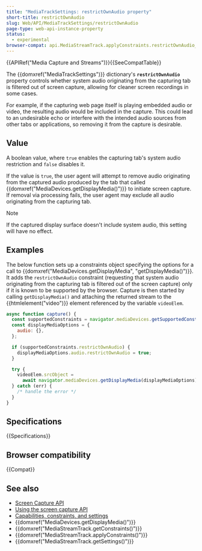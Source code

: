 ```yaml
---
title: "MediaTrackSettings: restrictOwnAudio property"
short-title: restrictOwnAudio
slug: Web/API/MediaTrackSettings/restrictOwnAudio
page-type: web-api-instance-property
status:
  - experimental
browser-compat: api.MediaStreamTrack.applyConstraints.restrictOwnAudio_constraint
---
```


{{APIRef("Media Capture and Streams")}}{{SeeCompatTable}}

The {{domxref("MediaTrackSettings")}} dictionary's **`restrictOwnAudio`** property controls whether system audio originating from the capturing tab is filtered out of screen capture, allowing for cleaner screen recordings in some cases.

For example, if the capturing web page itself is playing embedded audio or video, the resulting audio would be included in the capture. This could lead to an undesirable echo or interfere with the intended audio sources from other tabs or applications, so removing it from the capture is desirable.

## Value

A boolean value, where `true` enables the capturing tab's system audio restriction and `false` disables it.

If the value is `true`, the user agent will attempt to remove audio originating from the captured audio produced by the tab that called {{domxref("MediaDevices.getDisplayMedia()")}} to initiate screen capture. If removal via processing fails, the user agent may exclude all audio originating from the capturing tab.

> [!NOTE]
> If the captured display surface doesn't include system audio, this setting will have no effect.

## Examples

The below function sets up a constraints object specifying the options for a call to {{domxref("MediaDevices.getDisplayMedia", "getDisplayMedia()")}}. It adds the `restrictOwnAudio` constraint (requesting that system audio originating from the capturing tab is filtered out of the screen capture) only if it is known to be supported by the browser. Capture is then started by calling `getDisplayMedia()` and attaching the returned stream to the {{htmlelement("video")}} element referenced by the variable `videoElem`.

```js
async function capture() {
  const supportedConstraints = navigator.mediaDevices.getSupportedConstraints();
  const displayMediaOptions = {
    audio: {},
  };

  if (supportedConstraints.restrictOwnAudio) {
    displayMediaOptions.audio.restrictOwnAudio = true;
  }

  try {
    videoElem.srcObject =
      await navigator.mediaDevices.getDisplayMedia(displayMediaOptions);
  } catch (err) {
    /* handle the error */
  }
}
```

## Specifications

{{Specifications}}

## Browser compatibility

{{Compat}}

## See also

- [Screen Capture API](/en-US/docs/Web/API/Screen_Capture_API)
- [Using the screen capture API](/en-US/docs/Web/API/Screen_Capture_API/Using_Screen_Capture)
- [Capabilities, constraints, and settings](/en-US/docs/Web/API/Media_Capture_and_Streams_API/Constraints)
- {{domxref("MediaDevices.getDisplayMedia()")}}
- {{domxref("MediaStreamTrack.getConstraints()")}}
- {{domxref("MediaStreamTrack.applyConstraints()")}}
- {{domxref("MediaStreamTrack.getSettings()")}}
